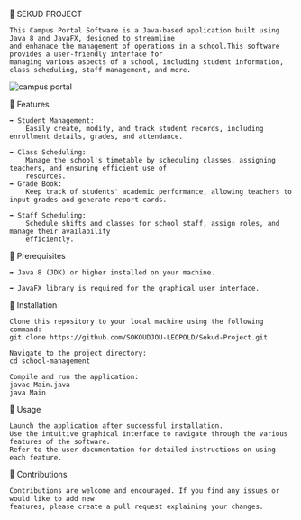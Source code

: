 🔗 SEKUD PROJECT

	This Campus Portal Software is a Java-based application built using Java 8 and JavaFX, designed to streamline
 	and enhanace the management of operations in a school.This software provides a user-friendly interface for 
  	managing various aspects of a school, including student information, class scheduling, staff management, and more.

   ![campus portal](https://github.com/user-attachments/assets/0a047bfc-3c73-40df-b3af-5e2ba361e60a)


🔗 Features

	➡️ Student Management: 
 		Easily create, modify, and track student records, including enrollment details, grades, and attendance.
   
	➡️ Class Scheduling: 
 		Manage the school's timetable by scheduling classes, assigning teachers, and ensuring efficient use of 
   		resources.
	➡️ Grade Book: 
 		Keep track of students' academic performance, allowing teachers to input grades and generate report cards.
   
	➡️ Staff Scheduling: 
 		Schedule shifts and classes for school staff, assign roles, and manage their availability 
 		efficiently.

🔗 Prerequisites

	➡️ Java 8 (JDK) or higher installed on your machine.
 
	➡️ JavaFX library is required for the graphical user interface.

🔗 Installation

	Clone this repository to your local machine using the following command:
	git clone https://github.com/SOKOUDJOU-LEOPOLD/Sekud-Project.git

	Navigate to the project directory:
	cd school-management

	Compile and run the application:
	javac Main.java
	java Main

🔗 Usage

	Launch the application after successful installation.
	Use the intuitive graphical interface to navigate through the various features of the software.
	Refer to the user documentation for detailed instructions on using each feature.

🔗 Contributions

	Contributions are welcome and encouraged. If you find any issues or would like to add new 
 	features, please create a pull request explaining your changes.
